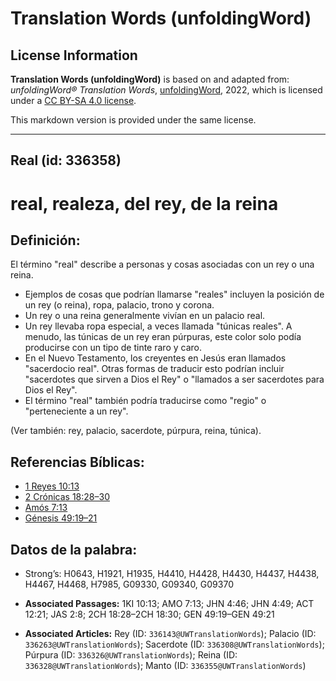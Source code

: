 # Translation Words (unfoldingWord)

## License Information

**Translation Words (unfoldingWord)** is based on and adapted from: _unfoldingWord® Translation Words_, [unfoldingWord](https://unfoldingword.org/utw), 2022, which is licensed under a [CC BY-SA 4.0 license](https://creativecommons.org/licenses/by-sa/4.0/legalcode.en).

This markdown version is provided under the same license.



--------------------------------

## Real (id: 336358)

real, realeza, del rey, de la reina
===================================

Definición:
-----------

El término "real" describe a personas y cosas asociadas con un rey o una reina.

* Ejemplos de cosas que podrían llamarse "reales" incluyen la posición de un rey (o reina), ropa, palacio, trono y corona.
* Un rey o una reina generalmente vivían en un palacio real.
* Un rey llevaba ropa especial, a veces llamada "túnicas reales". A menudo, las túnicas de un rey eran púrpuras, este color solo podía producirse con un tipo de tinte raro y caro.
* En el Nuevo Testamento, los creyentes en Jesús eran llamados "sacerdocio real". Otras formas de traducir esto podrían incluir "sacerdotes que sirven a Dios el Rey" o "llamados a ser sacerdotes para Dios el Rey".
* El término "real" también podría traducirse como "regio" o "perteneciente a un rey".

(Ver también: rey, palacio, sacerdote, púrpura, reina, túnica).

Referencias Bíblicas:
---------------------

* [1 Reyes 10:13](https://ref.ly/1Kgs10:13)
* [2 Crónicas 18:28–30](https://ref.ly/2Chr18:28-2Chr18:30)
* [Amós 7:13](https://ref.ly/Amos7:13)
* [Génesis 49:19–21](https://ref.ly/Gen49:19-Gen49:21)

Datos de la palabra:
--------------------

* Strong’s: H0643, H1921, H1935, H4410, H4428, H4430, H4437, H4438, H4467, H4468, H7985, G09330, G09340, G09370

* **Associated Passages:** 1KI 10:13; AMO 7:13; JHN 4:46; JHN 4:49; ACT 12:21; JAS 2:8; 2CH 18:28–2CH 18:30; GEN 49:19–GEN 49:21
* **Associated Articles:** Rey (ID: `336143@UWTranslationWords`); Palacio (ID: `336263@UWTranslationWords`); Sacerdote (ID: `336308@UWTranslationWords`); Púrpura (ID: `336326@UWTranslationWords`); Reina (ID: `336328@UWTranslationWords`); Manto (ID: `336355@UWTranslationWords`)

